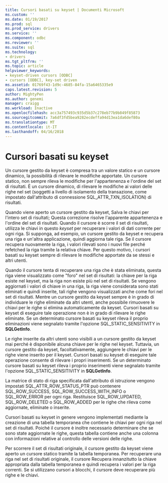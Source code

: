 ```yaml
---
title: Cursori basati su keyset | Documenti Microsoft
ms.custom: ''
ms.date: 01/19/2017
ms.prod: sql
ms.prod_service: drivers
ms.service: ''
ms.component: odbc
ms.reviewer: ''
ms.suite: sql
ms.technology:
- drivers
ms.tgt_pltfrm: ''
ms.topic: article
helpviewer_keywords:
- keyset-driven cursors [ODBC]
- cursors [ODBC], key-set driven
ms.assetid: 01769f43-1d9c-4685-84fa-15a6465335e9
caps.latest.revision: 5
author: MightyPen
ms.author: genemi
manager: craigg
ms.workload: Inactive
ms.openlocfilehash: acc3a757493c935d5b37c278eb77b9b849f85873
ms.sourcegitcommit: 7a6df3fd5bea9282ecdeffa94d13ea1da6def80a
ms.translationtype: MT
ms.contentlocale: it-IT
ms.lasthandoff: 04/16/2018
---
```

# <a name="keyset-driven-cursors"></a>Cursori basati su keyset
Un cursore gestito da keyset è compresa tra un valore statico e un cursore dinamico, la possibilità di rilevare le modifiche apportate. Un cursore statico, non sempre rileva le modifiche per l'appartenenza e l'ordine del set di risultati. È un cursore dinamico, di rilevare le modifiche ai valori delle righe nel set (soggetti a livello di isolamento della transazione, come impostato dall'attributo di connessione SQL_ATTR_TXN_ISOLATION) di risultati.  
  
 Quando viene aperto un cursore gestito da keyset, Salva le chiavi per l'intero set di risultati; Questa correzione risolve l'apparente appartenenza e l'ordine del set di risultati. Quando il cursore è scorre il set di risultati, utilizza le chiavi in questo *keyset* per recuperare i valori di dati corrente per ogni riga. Si supponga, ad esempio, un cursore gestito da keyset e recupera una riga e un'altra applicazione, quindi aggiorna tale riga. Se il cursore recupera nuovamente la riga, i valori rilevati sono i nuovi file perché refetched la riga tramite la relativa chiave. Per questo motivo, i cursori basati su keyset sempre di rilevare le modifiche apportate da se stessi e altri utenti.  
  
 Quando il cursore tenta di recuperare una riga che è stata eliminata, questa riga viene visualizzato come "foro" nel set di risultati: la chiave per la riga esiste nel keyset, ma la riga non esiste più nel set di risultati. Se vengono aggiornati i valori di chiave in una riga, la riga viene considerata sono stati eliminati e quindi inserite, tali righe vengono visualizzati anche come fori nel set di risultati. Mentre un cursore gestito da keyset sempre è in grado di individuare le righe eliminate da altri utenti, anche possibile rimuovere le chiavi per le righe si elimina automaticamente da keyset. Cursori basati su keyset di eseguire tale operazione non è in grado di rilevare le righe eliminate. Se un determinato cursore basati su keyset rileva il proprio eliminazioni viene segnalato tramite l'opzione SQL_STATIC_SENSITIVITY in **SQLGetInfo**.  
  
 Le righe inserite da altri utenti sono visibili a un cursore gestito da keyset mai perché è disponibile alcuna chiave per le righe nel keyset. Tuttavia, un cursore gestito da keyset, facoltativamente, aggiungere le chiavi per le righe viene inserito per il keyset. Cursori basati su keyset di eseguire tale operazione consente di rilevare i propri inserimenti. Se un determinato cursore basati su keyset rileva i proprio inserimenti viene segnalato tramite l'opzione SQL_STATIC_SENSITIVITY in **SQLGetInfo**.  
  
 La matrice di stato di riga specificata dall'attributo di istruzione vengono impostati SQL_ATTR_ROW_STATUS_PTR può contenere SQL_ROW_SUCCESS, SQL_ROW_SUCCESS_WITH_INFO o SQL_ROW_ERROR per ogni riga. Restituisce SQL_ROW_UPDATED, SQL_ROW_DELETED o SQL_ROW_ADDED per le righe che rileva come aggiornate, eliminate o inserite.  
  
 Cursori basati su keyset in genere vengono implementati mediante la creazione di una tabella temporanea che contiene le chiavi per ogni riga nel set di risultati. Poiché il cursore è inoltre necessario determinare che se sono state aggiornate le righe, questa tabella contiene anche una colonna con informazioni relative al controllo delle versioni delle righe.  
  
 Per scorrere il set di risultati originale, il cursore gestito da keyset viene aperto un cursore statico tramite la tabella temporanea. Per recuperare una riga nel set di risultati originale, il cursore Recupera innanzitutto la chiave appropriata dalla tabella temporanea e quindi recupera i valori per la riga correnti. Se si utilizzano cursori a blocchi, il cursore deve recuperare più righe e le chiavi.

